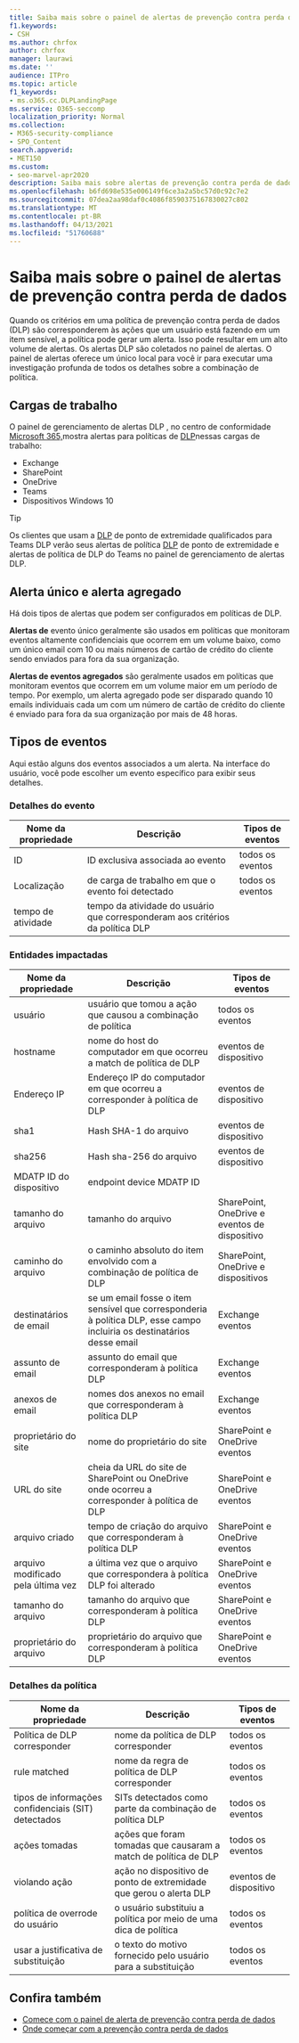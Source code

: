```yaml
---
title: Saiba mais sobre o painel de alertas de prevenção contra perda de dados
f1.keywords:
- CSH
ms.author: chrfox
author: chrfox
manager: laurawi
ms.date: ''
audience: ITPro
ms.topic: article
f1_keywords:
- ms.o365.cc.DLPLandingPage
ms.service: O365-seccomp
localization_priority: Normal
ms.collection:
- M365-security-compliance
- SPO_Content
search.appverid:
- MET150
ms.custom:
- seo-marvel-apr2020
description: Saiba mais sobre alertas de prevenção contra perda de dados e o painel de alertas.
ms.openlocfilehash: b6fd698e535e006149f6ce3a2a5bc57d0c92c7e2
ms.sourcegitcommit: 07dea2aa98daf0c4086f8590375167830027c802
ms.translationtype: MT
ms.contentlocale: pt-BR
ms.lasthandoff: 04/13/2021
ms.locfileid: "51760688"
---
```

# <a name="learn-about-the-data-loss-prevention-alerts-dashboard"></a>Saiba mais sobre o painel de alertas de prevenção contra perda de dados

Quando os critérios em uma política de prevenção contra perda de dados (DLP) são corresponderem às ações que um usuário está fazendo em um item sensível, a política pode gerar um alerta. Isso pode resultar em um alto volume de alertas. Os alertas DLP são coletados no painel de alertas. O painel de alertas oferece um único local para você ir para executar uma investigação profunda de todos os detalhes sobre a combinação de política.  

<!-- [Microsoft 365 compliance center](https://compliance.microsoft.com/)-->

## <a name="workloads"></a>Cargas de trabalho

O painel de gerenciamento de alertas DLP , no centro de conformidade [Microsoft 365,](https://compliance.microsoft.com/)mostra alertas para políticas de [DLP](https://compliance.microsoft.com/datalossprevention?viewid=dlpalerts)nessas cargas de trabalho:

- Exchange
- SharePoint
- OneDrive
- Teams
- Dispositivos Windows 10 

> [!TIP]
> Os clientes que usam a [DLP](endpoint-dlp-learn-about.md) de ponto de extremidade qualificados para Teams DLP verão seus alertas de política [DLP](dlp-microsoft-teams.md) de ponto de extremidade e alertas de política de DLP do Teams no painel de gerenciamento de alertas DLP.

## <a name="single-alert-and-aggregate-alert"></a>Alerta único e alerta agregado

Há dois tipos de alertas que podem ser configurados em políticas de DLP.

**Alertas de** evento único geralmente são usados em políticas que monitoram eventos altamente confidenciais que ocorrem em um volume baixo, como um único email com 10 ou mais números de cartão de crédito do cliente sendo enviados para fora da sua organização.

**Alertas de eventos agregados** são geralmente usados em políticas que monitoram eventos que ocorrem em um volume maior em um período de tempo. Por exemplo, um alerta agregado pode ser disparado quando 10 emails individuais cada um com um número de cartão de crédito do cliente é enviado para fora da sua organização por mais de 48 horas.

## <a name="types-of-events"></a>Tipos de eventos

Aqui estão alguns dos eventos associados a um alerta. Na interface do usuário, você pode escolher um evento específico para exibir seus detalhes. 

### <a name="event-details"></a>Detalhes do evento

|Nome da propriedade  |Descrição  |Tipos de eventos  |
|---------|---------|---------|
|ID |ID exclusiva associada ao evento |todos os eventos |
|Localização |de carga de trabalho em que o evento foi detectado|todos os eventos |
|tempo de atividade     |tempo da atividade do usuário que corresponderam aos critérios da política DLP |

### <a name="impacted-entities"></a>Entidades impactadas

|Nome da propriedade |Descrição| Tipos de eventos|
|---------|---------|---------|
|usuário | usuário que tomou a ação que causou a combinação de política | todos os eventos|
|hostname | nome do host do computador em que ocorreu a match de política de DLP | eventos de dispositivo|
|Endereço IP | Endereço IP do computador em que ocorreu a corresponder à política de DLP | eventos de dispositivo|
|sha1 |Hash SHA-1 do arquivo | eventos de dispositivo|
|sha256 | Hash sha-256 do arquivo | eventos de dispositivo|
|MDATP ID do dispositivo | endpoint device MDATP ID|
|tamanho do arquivo | tamanho do arquivo| SharePoint, OneDrive e eventos de dispositivo|
|caminho do arquivo | o caminho absoluto do item envolvido com a combinação de política de DLP | SharePoint, OneDrive e dispositivos|
|destinatários de email |se um email fosse o item sensível que corresponderia à política DLP, esse campo incluiria os destinatários desse email| Exchange eventos|
|assunto de email |assunto do email que corresponderam à política DLP |Exchange eventos|
|anexos de email | nomes dos anexos no email que corresponderam à política DLP| Exchange eventos|
|proprietário do site |nome do proprietário do site| SharePoint e OneDrive eventos|
|URL do site |cheia da URL do site de SharePoint ou OneDrive onde ocorreu a corresponder à política de DLP |SharePoint e OneDrive eventos|
|arquivo criado |tempo de criação do arquivo que corresponderam à política DLP |SharePoint e OneDrive eventos|
|arquivo modificado pela última vez | a última vez que o arquivo que correspondera à política DLP foi alterado | SharePoint e OneDrive eventos|
|tamanho do arquivo | tamanho do arquivo que corresponderam à política DLP |SharePoint e OneDrive eventos|
|proprietário do arquivo |proprietário do arquivo que corresponderam à política DLP |SharePoint e OneDrive eventos|  

### <a name="policy-details"></a>Detalhes da política

|Nome da propriedade |Descrição |Tipos de eventos |
|---------|---------|---------|
|Política de DLP corresponder |nome da política de DLP corresponder |todos os eventos|
|rule matched |nome da regra de política de DLP corresponder |todos os eventos|
|tipos de informações confidenciais (SIT) detectados|SITs detectados como parte da combinação de política DLP |todos os eventos|
|ações tomadas |ações que foram tomadas que causaram a match de política de DLP| todos os eventos|
|violando ação | ação no dispositivo de ponto de extremidade que gerou o alerta DLP| eventos de dispositivo | 
|política de overrode do usuário |o usuário substituiu a política por meio de uma dica de política | todos os eventos|
|usar a justificativa de substituição |o texto do motivo fornecido pelo usuário para a substituição | todos os eventos|   

## <a name="see-also"></a>Confira também

- [Comece com o painel de alerta de prevenção contra perda de dados](dlp-alerts-dashboard-get-started.md)
- [Onde começar com a prevenção contra perda de dados](create-test-tune-dlp-policy.md#where-to-start-with-data-loss-prevention)